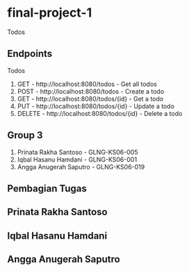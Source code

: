 # final-project-1
Todos

## Endpoints
Todos
1. GET - http://localhost:8080/todos - Get all todos
2. POST - http://localhost:8080/todos - Create a todo
3. GET - http://localhost:8080/todos/{id} - Get a todo
4. PUT - http://localhost:8080/todos/{id} - Update a todo
5. DELETE - http://localhost:8080/todos/{id} - Delete a todo

## Group 3
1. Prinata Rakha Santoso - GLNG-KS06-005
2. Iqbal Hasanu Hamdani - GLNG-KS06-001
3. Angga Anugerah Saputro - GLNG-KS06-019

## Pembagian Tugas
Prinata Rakha Santoso
- 

Iqbal Hasanu Hamdani
- 

Angga Anugerah Saputro
-